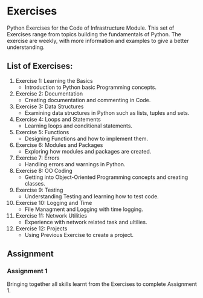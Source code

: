 # Exercises
Python Exercises for the Code of Infrastructure Module. This set of Exercises range from topics building the fundamentals of Python. The exercise are weekly, with more information and examples to give a better understanding.

## List of Exercises:

1. Exercise 1: Learning the Basics
    * Introduction to Python basic Programming concepts. 
2. Exercise 2: Documentation
    * Creating documentation and commenting in Code.
3. Exercise 3: Data Structures
    * Examining data structures in Python such as lists, tuples and sets.
4. Exercise 4: Loops and Statements
    * Learning loops and conditional statements.
5. Exercise 5: Functions
    * Designing Functions and how to implement them.
6. Exercise 6: Modules and Packages
    * Exploring how modules and packages are created.
7. Exercise 7: Errors
    * Handling errors and warnings in Python.
8. Exercise 8: OO Coding
    * Getting into Object-Oriented Programming concepts and creating classes. 
9. Exercise 9: Testing
    * Understanding Testing and learning how to test code.
10. Exercise 10: Logging and Time
    * File Managment and Logging with time logging.
11. Exercise 11: Network Utilities
    * Experience with network related task and ultilies. 
12. Exercise 12: Projects
    * Using Previous Exercise to create a project.

## Assignment
### Assignment 1
Bringing together all skills learnt from the Exercises to complete Assignment 1. 
